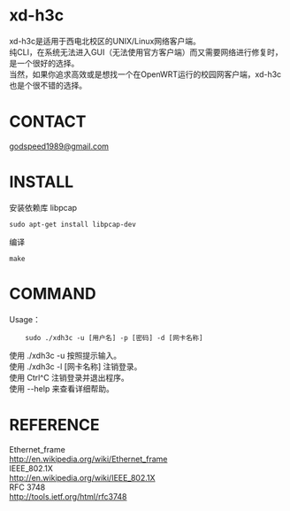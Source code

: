 xd-h3c
======
xd-h3c是适用于西电北校区的UNIX/Linux网络客户端。    
纯CLI，在系统无法进入GUI（无法使用官方客户端）而又需要网络进行修复时，是一个很好的选择。   
当然，如果你追求高效或是想找一个在OpenWRT运行的校园网客户端，xd-h3c也是个很不错的选择。   

CONTACT
=======
godspeed1989@gmail.com

INSTALL
=======
安装依赖库 libpcap

```
sudo apt-get install libpcap-dev
```

编译

```
make
```

COMMAND
=======
Usage：

```
	sudo ./xdh3c -u [用户名] -p [密码] -d [网卡名称]
```

使用 ./xdh3c -u 按照提示输入。   
使用 ./xdh3c -l [网卡名称] 注销登录。   
使用 Ctrl^C 注销登录并退出程序。   
使用  --help 来查看详细帮助。    

REFERENCE
=========
Ethernet_frame   
http://en.wikipedia.org/wiki/Ethernet_frame   
IEEE_802.1X   
http://en.wikipedia.org/wiki/IEEE_802.1X   
RFC 3748   
http://tools.ietf.org/html/rfc3748   

